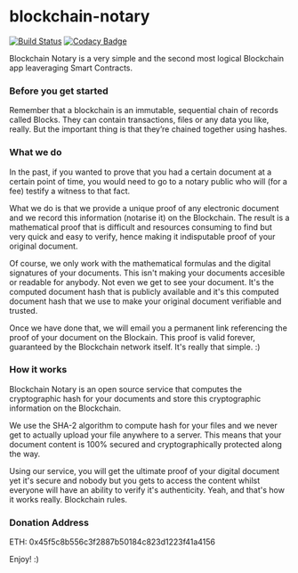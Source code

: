 # blockchain-notary

[![Build Status](https://travis-ci.org/jparicka/blockchain-notary.svg?branch=master)](https://travis-ci.org/jparicka/blockchain-notary) [![Codacy Badge](https://api.codacy.com/project/badge/Grade/59f718b75b1542efaee8c56ab8e32151)](https://www.codacy.com/app/jparicka/blockchain-notary?utm_source=github.com&amp;utm_medium=referral&amp;utm_content=jparicka/blockchain-notary&amp;utm_campaign=Badge_Grade)

Blockchain Notary is a very simple and the second most logical Blockchain app leaveraging Smart Contracts.

### Before you get started

Remember that a blockchain is an immutable, sequential chain of records called Blocks. They can contain transactions, files or any data you like, really. But the important thing is that they’re chained together using hashes.


### What we do

In the past, if you wanted to prove that you had a certain document at a certain point of time, you would need to go to a notary public who will (for a fee) testify a witness to that fact.

What we do is that we provide a unique proof of any electronic document and we record this information (notarise it) on the Blockchain. The result is a mathematical proof that is difficult and resources consuming to find but very quick and easy to verify, hence making it indisputable proof of your original document. 

Of course, we only work with the mathematical formulas and the digital signatures of your documents. This isn't making your documents accesible or readable for anybody. Not even we get to see your document.  It's the computed document hash that is publicly available and it's this computed document hash that we use to make your original document verifiable and trusted. 

Once we have done that, we will email you a permanent link referencing the proof of your document on the Blockain. This proof is valid forever, guaranteed by the Blockchain network itself.  It's really that simple. :)


### How it works

Blockchain Notary is an open source service that computes the cryptographic hash for your documents and store this cryptographic information on the Blockchain.

We use the SHA-2 algorithm to compute hash for your files and we never get to actually upload your file anywhere to a server. This means that your document content is 100% secured and cryptographically protected along the way.

Using our service, you will get the ultimate proof of your digital document yet it's secure and nobody but you gets to access the content whilst everyone will have an ability to verify it's authenticity. Yeah, and that's how it works really.  Blockchain rules.


### Donation Address

ETH: 0x45f5c8b556c3f2887b50184c823d1223f41a4156

Enjoy! :)
